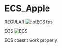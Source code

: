 # ECS_Apple
REGULAR
![notECS fps](https://github.com/Amilizia12/ECS_Apple/assets/113862554/f3509c72-2d86-457b-8d4f-bc27f2e9e180)

ECS
![ECS](https://github.com/Amilizia12/ECS_Apple/assets/113862554/5ce94c91-1848-4060-99ca-39488d1673db)



ECS doesnt work properly 

